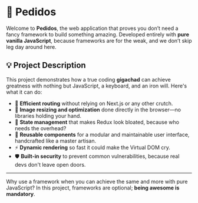# 🚀 **Pedidos**  

Welcome to **Pedidos**, the web application that proves you don’t need a fancy framework to build something amazing. Developed entirely with **pure vanilla JavaScript**, because frameworks are for the weak, and we don’t skip leg day around here.  

## 💡 **Project Description**  

This project demonstrates how a true coding **gigachad** can achieve greatness with nothing but JavaScript, a keyboard, and an iron will. Here's what it can do:  

- 📍 **Efficient routing** without relying on Next.js or any other crutch.  
- 📸 **Image resizing and optimization** done directly in the browser—no libraries holding your hand.  
- 🔄 **State management** that makes Redux look bloated, because who needs the overhead?  
- 🎨 **Reusable components** for a modular and maintainable user interface, handcrafted like a master artisan.  
- ⚡ **Dynamic rendering** so fast it could make the Virtual DOM cry.  
- 🛡️ **Built-in security** to prevent common vulnerabilities, because real devs don't leave open doors.  

---

Why use a framework when you can achieve the same and more with pure JavaScript? In this project, frameworks are optional; **being awesome is mandatory**.  
